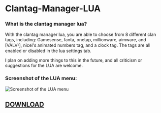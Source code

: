 # Clantag-Manager-LUA
### **What is the clantag manager lua?**
With the clantag manager lua, you are able to choose from 8 different clan tags, including: Gamesense, fanta, onetap, millionware, aimware, and [VALVᴱ], nicel's animated numbers tag, and a clock tag. The tags are all enabled or disabled in the lua settings tab.

I plan on adding more things to this in the future, and all criticism or suggestions for the LUA are welcome.

### **Screenshot of the LUA menu:**
![Screenshot of the LUA menu](https://i.gyazo.com/8e181637129e9a3ffc154d04de391b7f.png)

## **[DOWNLOAD](https://anonfiles.com/h7W569Zbof/Sampli-Multiple-Killsay_lua)**
